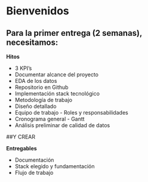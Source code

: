 # Bienvenidos

## Para la primer entrega (2 semanas), necesitamos:

**Hitos**
-	3 KPI’s
-	Documentar alcance del proyecto
-	EDA de los datos
-	Repositorio en Github
-	Implementación stack tecnológico
-	Metodología de trabajo
-	Diseño detallado
-	Equipo de trabajo - Roles y responsabilidades
-	Cronograma general - Gantt
-	Análisis preliminar de calidad de datos


##Y CREAR

**Entregables**        
-	Documentación
-	Stack elegido y fundamentación
-	Flujo de trabajo
